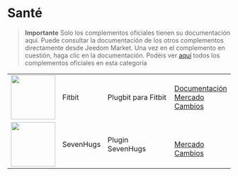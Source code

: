 
# Santé


>**Importante**
>Solo los complementos oficiales tienen su documentación aquí. Puede consultar la documentación de los otros complementos directamente desde Jeedom Market. Una vez en el complemento en cuestión, haga clic en la documentación.
>Podéis ver [aquí](https://market.jeedom.com/index.php?v=d&p=market&type=plugin&categorie=health) todos los complementos oficiales en esta categoría


| | | | |
|--- | --- | --- | ---|
|<img src="fitbit/fitbit_icon.png" class="pluginLogo" width="100" />|Fitbit|Plugbit para Fitbit|[Documentación](fitbit/index.md)<br/>[Mercado](https://market.jeedom.com/index.php?v=d&p=market_display&id=1018)<br/>[Cambios](fitbit/changelog.md)|
|<img src="sevenhugs/sevenhugs_icon.png" class="pluginLogo" width="100" />|SevenHugs|Plugin SevenHugs|<br/>[Mercado](https://market.jeedom.com/index.php?v=d&p=market_display&id=2492)<br/>[Cambios](sevenhugs/changelog.md)|
